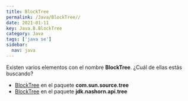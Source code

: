 ```yaml
---
title: BlockTree
permalink: /Java/BlockTree//
date: 2021-01-11
key: Java.B.BlockTree
category: Java
tags: ['java se']
sidebar: 
  nav: java
---
```


Existen varios elementos con el nombre **BlockTree**. ¿Cuál de ellas estás buscando?
<ul>
<li><a href="/Java/BlockTree-com-sun-source-tree/">BlockTree</a> en el paquete <strong>com.sun.source.tree</strong></li>
<li><a href="/Java/BlockTree-jdk-nashorn-api-tree/">BlockTree</a> en el paquete <strong>jdk.nashorn.api.tree</strong></li>
<ul>
